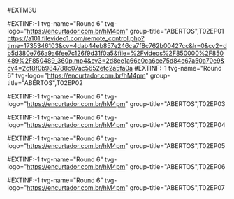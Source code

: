 #EXTM3U
 
#EXTINF:-1 tvg-name="Round 6" tvg-logo="https://encurtador.com.br/hM4pm" group-title="ABERTOS",T02EP01
https://a101.filevideo1.com/remote_control.php?time=1735346103&cv=4dab44eb857e246ca7f8c762b00427cc&lr=0&cv2=db5d380e766a9a6fee7c126f9d31f0a5&file=%2Fvideos%2F850000%2F850489%2F850489_360p.mp4&cv3=2d8ee1a66c0ca6ce75d84c67a50a70e9&cv4=2cf8f0b984788c07ac5652efc2a5fa0a
#EXTINF:-1 tvg-name="Round 6" tvg-logo="https://encurtador.com.br/hM4pm" group-title="ABERTOS",T02EP02

#EXTINF:-1 tvg-name="Round 6" tvg-logo="https://encurtador.com.br/hM4pm" group-title="ABERTOS",T02EP03

#EXTINF:-1 tvg-name="Round 6" tvg-logo="https://encurtador.com.br/hM4pm" group-title="ABERTOS",T02EP04

#EXTINF:-1 tvg-name="Round 6" tvg-logo="https://encurtador.com.br/hM4pm" group-title="ABERTOS",T02EP05

#EXTINF:-1 tvg-name="Round 6" tvg-logo="https://encurtador.com.br/hM4pm" group-title="ABERTOS",T02EP06

#EXTINF:-1 tvg-name="Round 6" tvg-logo="https://encurtador.com.br/hM4pm" group-title="ABERTOS",T02EP07
